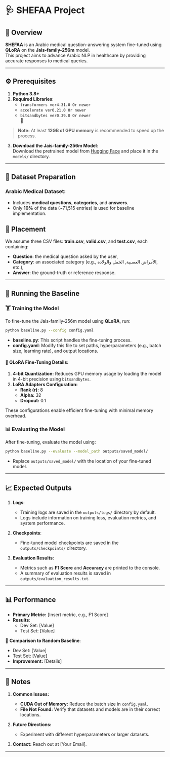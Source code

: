 
# 🩺 **SHEFAA Project**  

## 🌟 Overview  
**SHEFAA** is an Arabic medical question-answering system fine-tuned using **QLoRA** on the **Jais-family-256m** model.  
This project aims to advance Arabic NLP in healthcare by providing accurate responses to medical queries.  

---

## ⚙️ Prerequisites  

1. **Python 3.8+**  
2. **Required Libraries**:  
   - `transformers ver4.31.0 Or newer`  
   - `accelerate ver0.21.0 Or newer`  
   - `bitsandbytes ver0.39.0 Or newer`  
🤗
> **Note:** At least **12GB of GPU memory** is recommended to speed up the process.  

3. **Download the Jais-family-256m Model**:  
   Download the pretrained model from [Hugging Face](https://huggingface.co/) and place it in the `models/` directory.  

---

## 📂 Dataset Preparation  

### Arabic Medical Dataset:  
- Includes **medical questions**, **categories**, and **answers**.  
- Only **10%** of the data (~71,515 entries) is used for baseline implementation.  

## 📂 Placement
We assume three CSV files: **train.csv**, **valid.csv**, and **test.csv**, each containing:

- **Question**: the medical question asked by the user,
- **Category**: an associated category (e.g., الأمراض العصبية, الحمل والولادة, etc.),
- **Answer**: the ground-truth or reference response.

---

## 🚀 Running the Baseline  

### 🏋️ Training the Model  
To fine-tune the Jais-family-256m model using **QLoRA**, run:  
```bash
python baseline.py --config config.yaml
```  
- **baseline.py**: This script handles the fine-tuning process.  
- **config.yaml**: Modify this file to set paths, hyperparameters (e.g., batch size, learning rate), and output locations.  

#### 🔧 QLoRA Fine-Tuning Details:  
1. **4-bit Quantization:** Reduces GPU memory usage by loading the model in 4-bit precision using `bitsandbytes`.  
2. **LoRA Adapters Configuration:**  
   - **Rank (r):** 8  
   - **Alpha:** 32  
   - **Dropout:** 0.1  

These configurations enable efficient fine-tuning with minimal memory overhead.  

### 📊 Evaluating the Model  
After fine-tuning, evaluate the model using:  
```bash
python baseline.py --evaluate --model_path outputs/saved_model/
```  
- Replace `outputs/saved_model/` with the location of your fine-tuned model.  

---

## 📈 Expected Outputs  

1. **Logs**:  
   - Training logs are saved in the `outputs/logs/` directory by default.  
   - Logs include information on training loss, evaluation metrics, and system performance.  

2. **Checkpoints**:  
   - Fine-tuned model checkpoints are saved in the `outputs/checkpoints/` directory.  

3. **Evaluation Results**:  
   - Metrics such as **F1 Score** and **Accuracy** are printed to the console.  
   - A summary of evaluation results is saved in `outputs/evaluation_results.txt`.  

---

## 📊 Performance  

- **Primary Metric:** [Insert metric, e.g., F1 Score]  
- **Results**:  
  - Dev Set: [Value]  
  - Test Set: [Value]  

🔄 **Comparison to Random Baseline**:  
  - Dev Set: [Value]  
  - Test Set: [Value]  
  - **Improvement:** [Details]  

---

## 📝 Notes  

1. **Common Issues:**  
   - **CUDA Out of Memory:** Reduce the batch size in `config.yaml`.  
   - **File Not Found:** Verify that datasets and models are in their correct locations.  

2. **Future Directions:**  
   - Experiment with different hyperparameters or larger datasets.  

3. **Contact:** Reach out at [Your Email].  

---
